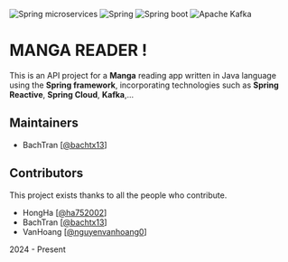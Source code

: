 ![Spring microservices](https://scontent.xx.fbcdn.net/v/t1.15752-9/419915246_1404598167161071_2070387199640568605_n.png?stp=dst-png_s206x206&_nc_cat=110&ccb=1-7&_nc_sid=510075&_nc_eui2=AeEDLckad1aXoPUalGReVUP3IsoYcjBj9PwiyhhyMGP0_PtKCcfwSk4TQZj0FO2GN5BvuFjKtEWCxMDrYj0CKItn&_nc_ohc=pP_uJS_Up_EAX8LvBxG&_nc_ad=z-m&_nc_cid=0&_nc_ht=scontent.xx&oh=03_AdRmT4KjyBaS44IOybZ24217S_TxmKi7CGG9fcrt0bm9Fw&oe=65DB0B7C)
![Spring](https://img.shields.io/badge/Spring-6DB33F?style=for-the-badge&logo=spring&logoColor=white) ![Spring boot](https://img.shields.io/badge/Spring_Boot-F2F4F9?style=for-the-badge&logo=spring-boot) ![Apache Kafka](https://img.shields.io/badge/Apache_Kafka-231F20?style=for-the-badge&logo=apache-kafka&logoColor=white)
# MANGA READER !

  
This is an API project for a **Manga** reading app written in Java language using the **Spring framework**, incorporating technologies such as **Spring Reactive**, **Spring Cloud**, **Kafka**,...



## Maintainers

- BachTran [[@bachtx13](https://github.com/bachtx13)]

## Contributors

This project exists thanks to all the people who contribute. 

- HongHa [[@ha752002](https://github.com/ha752002)]
- BachTran [[@bachtx13](https://github.com/bachtx13)]
- VanHoang [[@nguyenvanhoang0](https://github.com/nguyenvanhoang0)]

2024 - Present